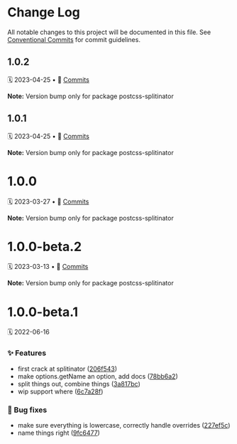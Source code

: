 # Change Log

All notable changes to this project will be documented in this file.
See [Conventional Commits](https://conventionalcommits.org) for commit guidelines.

<a name="1.0.2"></a>

## 1.0.2

🗓 2023-04-25 • 📝 [Commits](https://github.com/adobe/spectrum-css/compare/postcss-splitinator@1.0.0...postcss-splitinator@1.0.2)

**Note:** Version bump only for package postcss-splitinator

<a name="1.0.1"></a>

## 1.0.1

🗓 2023-04-25 • 📝 [Commits](https://github.com/adobe/spectrum-css/compare/postcss-splitinator@1.0.0...postcss-splitinator@1.0.1)

**Note:** Version bump only for package postcss-splitinator

<a name="1.0.0"></a>

# 1.0.0

🗓 2023-03-27 • 📝 [Commits](https://github.com/adobe/spectrum-css/compare/postcss-splitinator@1.0.0-beta.1...postcss-splitinator@1.0.0)

**Note:** Version bump only for package postcss-splitinator

<a name="1.0.0-beta.2"></a>

# 1.0.0-beta.2

🗓 2023-03-13 • 📝 [Commits](https://github.com/adobe/spectrum-css/compare/postcss-splitinator@1.0.0-beta.1...postcss-splitinator@1.0.0-beta.2)

**Note:** Version bump only for package postcss-splitinator

<a name="1.0.0-beta.1"></a>

# 1.0.0-beta.1

🗓 2022-06-16

### ✨ Features

- first crack at splitinator ([206f543](https://github.com/adobe/spectrum-css/commit/206f543))
- make options.getName an option, add docs ([78bb6a2](https://github.com/adobe/spectrum-css/commit/78bb6a2))
- split things out, combine things ([3a817bc](https://github.com/adobe/spectrum-css/commit/3a817bc))
- wip support where ([6c7a28f](https://github.com/adobe/spectrum-css/commit/6c7a28f))

### 🐛 Bug fixes

- make sure everything is lowercase, correctly handle overrides ([227ef5c](https://github.com/adobe/spectrum-css/commit/227ef5c))
- name things right ([9fc6477](https://github.com/adobe/spectrum-css/commit/9fc6477))
